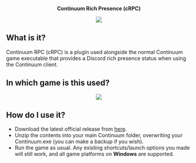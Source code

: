 <p align="center"><b>Continuum Rich Presence (cRPC)</b></p>

<p align="center"><img src="https://cdn.discordapp.com/attachments/447292498226970644/740429255359463576/unknown.png"></p>

## What is it?
Continuum RPC (cRPC) is a plugin used alongside the normal Continuum game executable that provides a Discord rich presence status when using the Continuum client.

## In which game is this used?
<p align="center"><a href="https://store.steampowered.com/app/352700/Subspace_Continuum/"><img src="https://cdn.discordapp.com/attachments/447292498226970644/744990362359300136/unknown.png"</img></a></p>

## How do I use it?
* Download the latest official release from [here](https://github.com/purge-dev/ContinuumRPC/releases).
* Unzip the contents into your main Continuum folder, overwriting your Continuum.exe (you can make a backup if you wish).
* Run the game as usual. Any existing shortcuts/launch options you made will still work, and all game platforms on **Windows** are supported.

